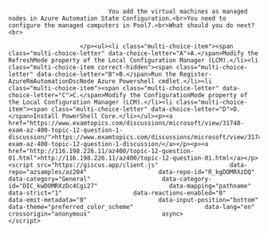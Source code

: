 <p class="card-text">
							
								You add the virtual machines as managed nodes in Azure Automation State Configuration.<br>You need to configure the managed computers in Pool7.<br>What should you do next?<br>
							
						</p><ul><li class="multi-choice-item"><span class="multi-choice-letter" data-choice-letter="A">A.</span>Modify the RefreshMode property of the Local Configuration Manager (LCM).</li><li class="multi-choice-item correct-hidden"><span class="multi-choice-letter" data-choice-letter="B">B.</span>Run the Register-AzureRmAutomationDscNode Azure Powershell cmdlet.</li><li class="multi-choice-item"><span class="multi-choice-letter" data-choice-letter="C">C.</span>Modify the ConfigurationMode property of the Local Configuration Manager (LCM).</li><li class="multi-choice-item"><span class="multi-choice-letter" data-choice-letter="D">D.</span>Install PowerShell Core.</li></ul><p><a href="https://www.examtopics.com/discussions/microsoft/view/31748-exam-az-400-topic-12-question-1-discussion/">https://www.examtopics.com/discussions/microsoft/view/31748-exam-az-400-topic-12-question-1-discussion/</a></p><p><a href="http://116.198.226.11/az400/topic-12-question-01.html">http://116.198.226.11/az400/topic-12-question-01.html</a></p><script src="https://giscus.app/client.js"                    data-repo="azsamples/az204"                    data-repo-id="R_kgDOMRXzDQ"                    data-category="General"                    data-category-id="DIC_kwDOMRXzDc4Cgi27"                    data-mapping="pathname"                    data-strict="1"                    data-reactions-enabled="0"                    data-emit-metadata="0"                    data-input-position="bottom"                    data-theme="preferred_color_scheme"                    data-lang="en"                    crossorigin="anonymous"                    async>                    </script>